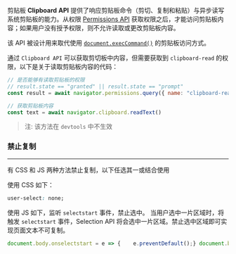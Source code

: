 剪贴板 **Clipboard** **API** 提供了响应剪贴板命令（剪切、复制和粘贴）与异步读写系统剪贴板的能力。从权限 [Permissions API](https://developer.mozilla.org/zh-CN/docs/Web/API/Permissions_API) 获取权限之后，才能访问剪贴板内容；如果用户没有授予权限，则不允许读取或更改剪贴板内容。

该 API 被设计用来取代使用 [`document.execCommand()`](https://developer.mozilla.org/zh-CN/docs/Web/API/Document/execCommand) 的剪贴板访问方式。

通过 `Clipboard API` 可以获取剪切板中内容，但需要获取到 `clipboard-read` 的权限，以下是关于读取剪贴板内容的代码：

```javascript
// 是否能够有读取剪贴板的权限
// result.state == "granted" || result.state == "prompt"
const result = await navigator.permissions.query({ name: "clipboard-read" }) 

// 获取剪贴板内容
const text = await navigator.clipboard.readText()
```

> 注: 该方法在 `devtools` 中不生效

### 禁止复制
---
有 CSS 和 JS 两种方法禁止复制，以下任选其一或结合使用

使用 CSS 如下：
```css
user-select: none;
```

使用 JS 如下，监听 `selectstart` 事件，禁止选中。
当用户选中一片区域时，将触发 `selectstart` 事件，Selection API 将会选中一片区域。禁止选中区域即可实现页面文本不可复制。
```javascript
document.body.onselectstart = e => {    e.preventDefault();} document.body.oncopy = e => {    e.preventDefault();}
```